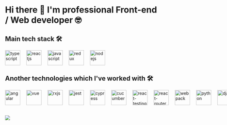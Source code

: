 # Hi there 👋 I'm professional Front-end / Web developer 🤓

## Main tech stack 🛠
<div style="display: flex">
<img src="https://www.vectorlogo.zone/logos/typescriptlang/typescriptlang-icon.svg" alt="typescript" width="50" height="50" style="margin-right: 20px" />
<img src="https://www.vectorlogo.zone/logos/reactjs/reactjs-icon.svg" alt="reactjs" width="50" height="50" style="margin-right: 20px" />
<img src="https://upload.vectorlogo.zone/logos/javascript/images/239ec8a4-163e-4792-83b6-3f6d96911757.svg" alt="javascript" width="50" height="50" style="margin-right: 20px" />
<img src="https://raw.githubusercontent.com/detain/svg-logos/780f25886640cef088af994181646db2f6b1a3f8/svg/redux.svg" alt="redux" width="50" height="50" style="margin-right: 20px" />
<img src="https://www.vectorlogo.zone/logos/nodejs/nodejs-icon.svg" alt="nodejs" width="50" height="50" style="margin-right: 20px" />
</div>

## Another technologies which I've worked with 🛠
<div style="display: flex">
<!-- Libs -->
<img src="https://www.vectorlogo.zone/logos/angular/angular-icon.svg" alt="angular" width="50" height="50" style="margin-right: 20px" />
<img src="https://www.vectorlogo.zone/logos/vuejs/vuejs-icon.svg" alt="vue" width="50" height="50" style="margin-right: 20px" />
<img src="https://rxjs.dev/generated/images/marketing/home/Rx_Logo-512-512.png" alt="rxjs" width="50" height="50" style="margin-right: 20px" />
  
<!-- Test -->
<img src="https://www.vectorlogo.zone/logos/jestjsio/jestjsio-icon.svg" alt="jest" width="50" height="50" style="margin-right: 20px" />
<img src="https://github.com/simple-icons/simple-icons/blob/master/icons/cypress.svg" alt="cypress" width="50" height="50" style="margin-right: 20px" />
<img src="https://static1.smartbear.co/cucumber/media/images/logos/icons/cucumber-open-icon.svg" alt="cucumber" width="50" height="50" style="margin-right: 20px" />

<img src="https://testing-library.com/img/octopus-64x64.png" alt="react-testing-library" width="50" height="50" style="margin-right: 20px" />
  
<!-- Tools -->
<img src="https://raw.githubusercontent.com/bestofjs/bestofjs-webui/0397e7135a93ed43f2ecacafda8d0b9c1837ab63/public/logos/react-router.svg" alt="react-router" width="50" height="50" style="margin-right: 20px" />
<img src="https://www.vectorlogo.zone/logos/js_webpack/js_webpack-icon.svg" alt="webpack" width="50" height="50" style="margin-right: 20px" />  
  
<!-- Another -->
<img src="https://www.vectorlogo.zone/logos/python/python-icon.svg" alt="python" width="50" height="50" style="margin-right: 20px" />
<img src="https://www.vectorlogo.zone/logos/djangoproject/djangoproject-ar21.svg" alt="django" width="100" height="50" style="margin-right: 20px" />
</div>

<!--
## Another technologies which I've worked with 🛠
<div style="display: flex">
<img src="https://www.vectorlogo.zone/logos/js_webpack/js_webpack-icon.svg" alt="bootstrap" width="50" height="50" style="margin-right: 20px" />
</div>


@emotion/styled
react router
styled components
chackra ui
django
python

Angular 2+ • Vue.js • D3.js • Material UI • Enzyme • Jest • Cypress • Webpack • Node.js • Express.js GraphQL • Swagger • html • css • sass • less • bem • Python • Django • Django REST • Mapbox API Wordpress • Drupal • Photoshop • InVision • Sketch • Zeppelin • Avocode • Balsamiq • Docker • Firebase AWS • MongoDB • PostgressQL • Jira • Asana • Slack • Git • Gitflow • GitHub • Git hooks • Git actions GitLab • Bitbucket • CI / CD • Wireframing • Interfaces designing

-->

<br/>
<br/>

<img align="center" src="https://github-readme-stats.vercel.app/api/top-langs/?username=MisterCrude&theme=dark&layout=compact&langs_count=10" />

